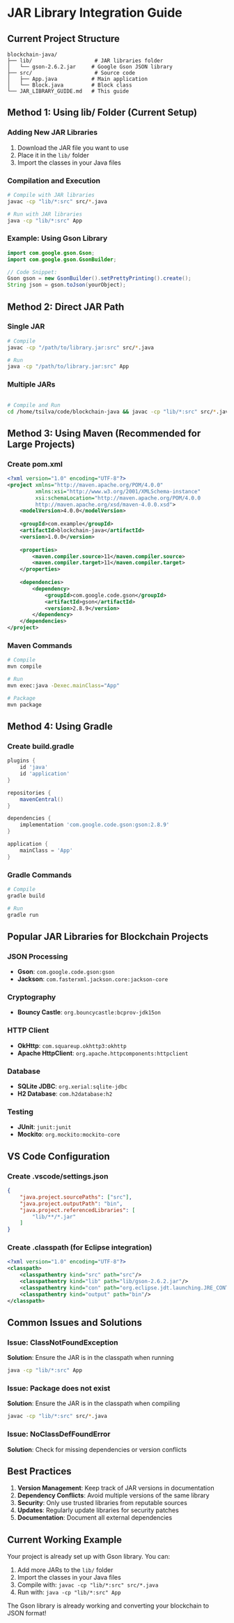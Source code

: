 # JAR Library Integration Guide

## Current Project Structure
```
blockchain-java/
├── lib/                    # JAR libraries folder
│   └── gson-2.6.2.jar     # Google Gson JSON library
├── src/                    # Source code
│   ├── App.java           # Main application
│   └── Block.java         # Block class
└── JAR_LIBRARY_GUIDE.md   # This guide
```

## Method 1: Using lib/ Folder (Current Setup)

### Adding New JAR Libraries
1. Download the JAR file you want to use
2. Place it in the `lib/` folder
3. Import the classes in your Java files

### Compilation and Execution
```bash
# Compile with JAR libraries
javac -cp "lib/*:src" src/*.java

# Run with JAR libraries
java -cp "lib/*:src" App
```

### Example: Using Gson Library
```java
import com.google.gson.Gson;
import com.google.gson.GsonBuilder;

// Code Snippet:
Gson gson = new GsonBuilder().setPrettyPrinting().create();
String json = gson.toJson(yourObject);
```

## Method 2: Direct JAR Path

### Single JAR
```bash
# Compile
javac -cp "/path/to/library.jar:src" src/*.java

# Run
java -cp "/path/to/library.jar:src" App
```

### Multiple JARs
```bash

# Compile and Run
cd /home/tsilva/code/blockchain-java && javac -cp "lib/*:src" src/*.java && cd /home/tsilva/code/blockchain-java && java -cp "lib/*:src" App
```

## Method 3: Using Maven (Recommended for Large Projects)

### Create pom.xml
```xml
<?xml version="1.0" encoding="UTF-8"?>
<project xmlns="http://maven.apache.org/POM/4.0.0"
         xmlns:xsi="http://www.w3.org/2001/XMLSchema-instance"
         xsi:schemaLocation="http://maven.apache.org/POM/4.0.0 
         http://maven.apache.org/xsd/maven-4.0.0.xsd">
    <modelVersion>4.0.0</modelVersion>
    
    <groupId>com.example</groupId>
    <artifactId>blockchain-java</artifactId>
    <version>1.0.0</version>
    
    <properties>
        <maven.compiler.source>11</maven.compiler.source>
        <maven.compiler.target>11</maven.compiler.target>
    </properties>
    
    <dependencies>
        <dependency>
            <groupId>com.google.code.gson</groupId>
            <artifactId>gson</artifactId>
            <version>2.8.9</version>
        </dependency>
    </dependencies>
</project>
```

### Maven Commands
```bash
# Compile
mvn compile

# Run
mvn exec:java -Dexec.mainClass="App"

# Package
mvn package
```

## Method 4: Using Gradle

### Create build.gradle
```gradle
plugins {
    id 'java'
    id 'application'
}

repositories {
    mavenCentral()
}

dependencies {
    implementation 'com.google.code.gson:gson:2.8.9'
}

application {
    mainClass = 'App'
}
```

### Gradle Commands
```bash
# Compile
gradle build

# Run
gradle run
```

## Popular JAR Libraries for Blockchain Projects

### JSON Processing
- **Gson**: `com.google.code.gson:gson`
- **Jackson**: `com.fasterxml.jackson.core:jackson-core`

### Cryptography
- **Bouncy Castle**: `org.bouncycastle:bcprov-jdk15on`

### HTTP Client
- **OkHttp**: `com.squareup.okhttp3:okhttp`
- **Apache HttpClient**: `org.apache.httpcomponents:httpclient`

### Database
- **SQLite JDBC**: `org.xerial:sqlite-jdbc`
- **H2 Database**: `com.h2database:h2`

### Testing
- **JUnit**: `junit:junit`
- **Mockito**: `org.mockito:mockito-core`

## VS Code Configuration

### Create .vscode/settings.json
```json
{
    "java.project.sourcePaths": ["src"],
    "java.project.outputPath": "bin",
    "java.project.referencedLibraries": [
        "lib/**/*.jar"
    ]
}
```

### Create .classpath (for Eclipse integration)
```xml
<?xml version="1.0" encoding="UTF-8"?>
<classpath>
    <classpathentry kind="src" path="src"/>
    <classpathentry kind="lib" path="lib/gson-2.6.2.jar"/>
    <classpathentry kind="con" path="org.eclipse.jdt.launching.JRE_CONTAINER"/>
    <classpathentry kind="output" path="bin"/>
</classpath>
```

## Common Issues and Solutions

### Issue: ClassNotFoundException
**Solution**: Ensure the JAR is in the classpath when running
```bash
java -cp "lib/*:src" App
```

### Issue: Package does not exist
**Solution**: Ensure the JAR is in the classpath when compiling
```bash
javac -cp "lib/*:src" src/*.java
```

### Issue: NoClassDefFoundError
**Solution**: Check for missing dependencies or version conflicts

## Best Practices

1. **Version Management**: Keep track of JAR versions in documentation
2. **Dependency Conflicts**: Avoid multiple versions of the same library
3. **Security**: Only use trusted libraries from reputable sources
4. **Updates**: Regularly update libraries for security patches
5. **Documentation**: Document all external dependencies

## Current Working Example

Your project is already set up with Gson library. You can:

1. Add more JARs to the `lib/` folder
2. Import the classes in your Java files
3. Compile with: `javac -cp "lib/*:src" src/*.java`
4. Run with: `java -cp "lib/*:src" App`

The Gson library is already working and converting your blockchain to JSON format!

